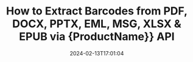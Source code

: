 ---
############################# Static ############################
layout: "auto-gen-parser"
date: 2024-02-13T17:01:04
draft: false
otherformats: pdf pps ppsx ppt pptx rtf tex vdx vsdm vsdx vssm vssx vstm vstx vsx vtx

############################# Head ############################
head_title: "Extract Barcodes from Excel, Word, PDF & Other Document via Java API"
head_description: "GroupDocs.Parser for Java enables software developers to extract Barcodes from PDF, MS Excel, Word, PowerPoint,  Outlook, OneNote & more docs inside Java Apps."

############################# Header ############################
title: "How to Extract Barcodes from PDF, DOCX, PPTX, EML, MSG,  XLSX & EPUB via {ProductName}} API"
description: "GroupDocs.Parser for Java API enables software developers to extract Barcodes from PDF, Word (DOC, DOCX), Excel (XLS, XLSX), PowerPoint( PPT, PPTX), Outlook ( EML, MSG)  & many other documents Page Area."
bg_image: "https://cms.admin.containerize.com/templates/aspose/App_Themes/V3/images/bg/header1.png"
bg_overlay: false
button:
    enable: true
    icon: "fas fa-arrow-down"
    label: "Download Free Trial"
    link: "https://downloads.groupdocs.com/parser/java"

############################# SubMenu ############################
submenu:
    enable: true

    left:
        img_alt: "GroupDocs.Parser for Java"
        image: "https://cms.admin.containerize.com/templates/groupdocs/images/product-logos/90x90-noborder/groupdocs-parser-java.png"
        product: "GroupDocs.Parser"
        platform: "Java"

    middle:
        button:

            # button loop
            - link: "https://apireference.groupdocs.com/parser/java"
              text: "API Reference"

            # button loop
            - link: "https://github.com/groupdocs-parser"
              text: "Code Examples"

            # button loop
            - link: "https://products.groupdocs.app/parser/family"
              text: "Live Demos"

            # button loop
            - link: "https://purchase.groupdocs.com/pricing/parser/java"
              text: "Pricing"

    right:
        link_download: "https://downloads.groupdocs.com/parser"
        link_learn: "https://docs.groupdocs.com/parser/java"
        link_buy: "https://purchase.groupdocs.com"

############################# About ############################
about:
    enable: true
    title: "How to Extract Barcodes from XLTM files Java API?"
    content: |
        Barcodes image consists of a series of parallel black lines and white spaces of varying widths which can be used to encode information into a visual pattern. It was introduced in the 1970s and is now a universal part of commercial businesses. GroupDocs.Parser for Java is a powerful API that allows software programmers to build applications for parsing different types of documents and extract text, images and barcodes from it. It has included support for some of the most common documents types such as PDF, Emails, Ebooks, Microsoft Office formats: Word (DOC, DOCX), PowerPoint (PPT, PPTX), Excel (XLS, XLSX), Emails (EML, MSG) formats and many more.  The Java API has included support for several important features related to documents parsing and data extraction such as plain text extraction, structured text extraction, extract markdown formatted text,  extracting text from a specific page or page area,  extract barcode from document, extract metadata or images and many more. 
        
        

############################# Steps ############################
steps:
    enable: true
    title_left: "Extract barcodes from XLTM in Java"
    content_left: |
        [GroupDocs.Parser for Java](/parser/java/) makes it easy for Java developers to extract barcodes from a XLTM file by implementing a few easy steps.
        
        * Instantiate [Parser](https://reference.groupdocs.com/net/parser/groupdocs.parser/parser) object for the initial document;
        * Check if the file supports barcode extracting;
        * Call [getBarcodes](https://reference.groupdocs.com/parser/java/com.groupdocs.parser/parser/#getBarcodes--) method and obtain collection of [PageBarcodeArea](https://reference.groupdocs.com/parser/java/com.groupdocs.parser.data/pagebarcodearea/) objects;
        * Iterate through the collection and get a barcode value.

    title_right: "Learn more about the barcode extraction"
    content_right: |
        * <a href="https://docs.groupdocs.com/parser/java/extract-barcodes-from-document/">How to extract barcodes from document</a>
        * <a href="https://docs.groupdocs.com/parser/java/extract-barcodes-from-document-page/">How to extract barcodes from document page</a>
        * <a href="https://docs.groupdocs.com/parser/java/extract-barcodes-from-document-page-area/">How to extract barcodes from document page area</a>
    
    code: |
     {{% parser/additional-styles %}}
     {{< parser/code-parser title="How to extract barcodes from XLTM file using Java example code">}}

        ```java    
        // Extract barcodes from XLTM file using GroupDocs.Parser API
        // Create an instance of Parser class
        try (Parser parser = new Parser(Constants.SamplePdfWithBarcodes)) {
            // // Check if the file supports barcode extracting
            if (!parser.getFeatures().isBarcodes()) {
                System.out.println("The file doesn't support barcode extracting.");
                return;
            }

            // {steps.code.scan}
            Iterable<PageBarcodeArea> barcodes = parser.getBarcodes();

            // Iterate over barcodes
            for (PageBarcodeArea barcode : barcodes) {
                // Print the page index
                System.out.println("Page: " + barcode.getPage().getIndex());
                // Print the barcode value
                System.out.println("Value: " + barcode.getValue());
            }
        }
        ```
     {{< /parser/code-parser >}}

############################# More ############################
more:
    enable: true
    title_left: "System Requirements"
    content_left: |
        GroupDocs.Parser for Java APIs are supported on all major platforms and operating systems. Before executing the code below, please make sure that you have the following prerequisites installed on your system.
        
        * Operating Systems: Microsoft Windows, Linux, MacOS
        * Development Environments: NetBeans, Intellij IDEA, Eclipse, etc.
        * Frameworks
        * Download the latest version of GroupDocs.Parser for Java from [Maven](https://repository.groupdocs.com/webapp/#/artifacts/browse/tree/General/repo/com/groupdocs/groupdocs-parser)

    title_right: "Why Use GroupDocs.Parser for Java"
    content_right: |
        * Plain text extraction support from any supported documents    
        * Documents parsing via user-defined templates    
        * Fully support structured text extraction    
        * Text searching via keyword as well as regular expression    
        * Extract formatted text, metadata, images, containers, and attachments    
        * Extract table of contents for some supported document formats    
        * Parse form data from PDF documents    
        * Extract hyperlinks from the document   

############################# Demos ############################
demos:
    enable: true
    title: "Live Demos - Extract barcodes from XLTM Online"
    content: |
       Extract barcodes from XLTM file right now by visiting [GroupDocs.Parser Live Demos](https://products.groupdocs.app/parser/barcodes/xltm) website.
       The live demo has the following benefits.
        
############################# About Formats ############################
about_formats:
    enable: true

############################# More Formats ############################
more_formats:
    enable: true
    title: "Extract Barcodes From Other Document Formats"
    content: |
        Java documents parse & barcodes extracting API for file formats and images. Extract data for some of the popular file formats as stated below.

############################# Back to top ###############################
back_to_top:
    enable: true
---